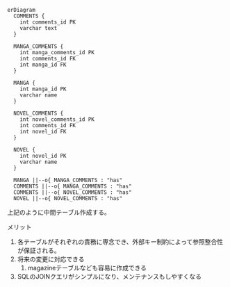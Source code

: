 ```mermaid
erDiagram
  COMMENTS {
    int comments_id PK
    varchar text
  }

  MANGA_COMMENTS {
    int manga_comments_id PK
    int comments_id FK 
    int manga_id FK
  }

  MANGA {
    int manga_id PK
    varchar name
  }

  NOVEL_COMMENTS {
    int novel_comments_id PK
    int comments_id FK 
    int novel_id FK
  }

  NOVEL {
    int novel_id PK
    varchar name
  }

  MANGA ||--o{ MANGA_COMMENTS : "has"
  COMMENTS ||--o{ MANGA_COMMENTS : "has"
  COMMENTS ||--o{ NOVEL_COMMENTS : "has"
  NOVEL ||--o{ NOVEL_COMMENTS : "has"
```

上記のように中間テーブル作成する。

メリット
1. 各テーブルがそれぞれの責務に専念でき、外部キー制約によって参照整合性が保証される。
2. 将来の変更に対応できる
   1. magazineテーブルなども容易に作成できる
3. SQLのJOINクエリがシンプルになり、メンテナンスもしやすくなる
